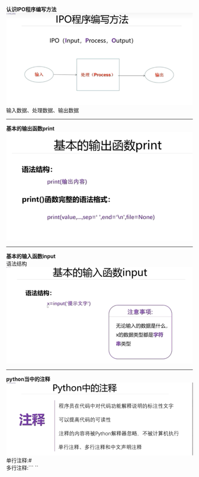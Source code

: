 **认识IPO程序编写方法** 
![IPO.png](document%2FIPO.png)  
输入数据、处理数据、输出数据  
***  
**基本的输出函数print** 
![img.png](document/基的输出函数print.png)  
***
**基本的输入函数input**  
语法结构  
![img.png](document/基本的输入函数Input.png)  
***
**python当中的注释**  
![img.png](document/python当中的注释.png)  
单行注释:#  
多行注释:``` ``  
